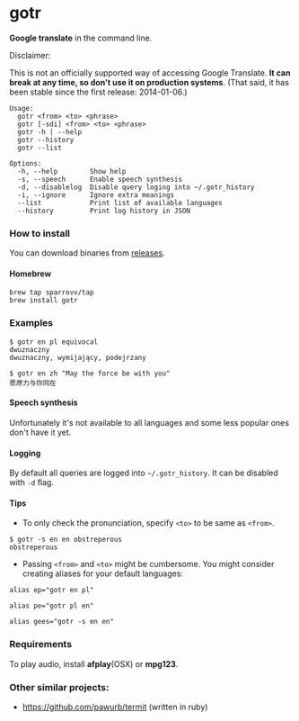 # gotr

**Google translate** in the command line.

Disclaimer:

This is not an officially supported way of accessing Google Translate. **It can break at any time, so don't use it on production systems**. (That said, it has been stable since the first release: 2014-01-06.)


```
Usage:
  gotr <from> <to> <phrase>
  gotr [-sdi] <from> <to> <phrase>
  gotr -h | --help
  gotr --history
  gotr --list

Options:
  -h, --help        Show help
  -s, --speech      Enable speech synthesis
  -d, --disablelog  Disable query loging into ~/.gotr_history
  -i, --ignore      Ignore extra meanings
  --list            Print list of available languages
  --history         Print log history in JSON
```

### How to install

You can download binaries from [releases](https://github.com/sparrovv/gotr/releases).

#### Homebrew

```
brew tap sparrovv/tap
brew install gotr
```

### Examples

```
$ gotr en pl equivocal
dwuznaczny
dwuznaczny, wymijający, podejrzany
```

```
$ gotr en zh "May the force be with you"
愿原力与你同在
```

#### Speech synthesis

Unfortunately it's not available to all languages and some less popular ones don't have it yet.

#### Logging

By default all queries are logged into `~/.gotr_history`.
It can be disabled with `-d` flag.

#### Tips

- To only check the pronunciation, specify `<to>` to be same as `<from>`.

```
$ gotr -s en en obstreperous
obstreperous
```

- Passing `<from>` and `<to>` might be cumbersome.
You might consider creating aliases for your default languages:

`alias ep="gotr en pl"`

`alias pe="gotr pl en"`

`alias gees="gotr -s en en"`

### Requirements

To play audio, install **afplay**(OSX) or **mpg123**.

### Other similar projects:

- https://github.com/pawurb/termit (written in ruby)
